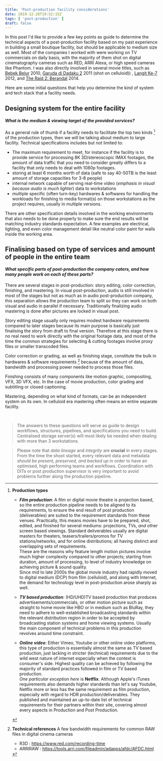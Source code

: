 ```yaml
---
title: 'Post-production facility considerations'
date: 2019-12-26T19:52:15Z
tags: [ 'post-production' ]
draft: false
---
```


In this post I'd like to provide a few key points as guide to determine the technical aspects of a post-production facility based on my past experience in building a small boutique facility, but should be applicable to medium size as well. Most of the companies I worked with were working on TV commercials on daily basis, with the majority of them shot on digital cinematography cameras such as RED, ARRI Alexa, or high speed cameras like Phantom. I was also directly involved in several movie titles, such as [Bebek Belur](https://www.imdb.com/title/tt1631681/) 2010, [Garuda di Dadaku 2](https://www.imdb.com/title/tt1987569/) 2011 (shot on celluloid)) , [Langit Ke-7](https://www.imdb.com/title/tt7601390/) 2012, and [The Raid 2: Berandal](https://www.imdb.com/title/tt2265171/) 2014.      

Here are some initial questions that help you determine the kind of system and tech stack that a facility needs.

## Designing system for the entire facility
#### _What is the medium & viewing target of the provided services?_

As a general rule of thumb if a facility needs to facilitate the top two kinds [^note] of the production types, then we will be talking about medium to large facility. Technical specifications includes but not limited to:
- The maximum requirement to meet, for instance if the facility is to provide service for processing 8K 3D/stereoscopic IMAX footages, the amount of data traffic that you need to consider greatly differs to a facility that only needs to deal with 1080p footages.
- storing at least 6 months worth of data (safe to say 40-50TB is the least amount of storage capacities for 3-8 people)
- internal network capable of serving real-time video (_emphasis in visual because audio is much lighter_) data to workstations
- multiple specific (often turn-key) hardwares & softwares for handling the workloads for finishing to media format(s) on those workstations as the project requires, usually in multiple versions.

There are other specification details involved in the working environments that also needs to be done properly to make sure the end results will be matching industry standards expectation.
A few examples are electrical, lighting, and even color management detail like neutral color paint for walls inside the working area.


## Finalising based on type of services and amount of people in the entire team
#### _What specific parts of post-production the company caters, and how many people work on each of these parts?_

There are several stages in post-production: story editing, color correction, finishing, and mastering. In visual post-production, audio is still involved in most of the stages but not as much as in audio post-production company, this separation allows the production team to split so they can work on both visual and audio in parallel if necessary. Traditionally finalizing audio mastering is done after pictures are locked in visual post.    

Story editing stage usually only requires modest hardware requirements compared to later stages because its main purpose is basically just finalising the story from draft to final version. Therefore at this stage there is no real need to work directly with the original footage data, and most of the time the common strategies for selecting & cutting footages involve proxy files or smaller transcoded files.    

Color correction or grading, as well as finishing stage, constitute the bulk in hardwares & software requirements [^bandwidth] because of the amount of data, bandwidth and processing power needed to process those files.    

Finishing consists of many components like motion graphic, compositing, VFX, 3D VFX, etc. In the case of movie production, color grading and subtitling or closed captioning.        

Mastering, depending on what kind of formats, can be an independent system on its own. In celluloid era mastering often means an entire separate facility.

&nbsp;

> The answers to these questions will serve as guide to design workflows, structures, pipelines, and specifications you need to build. Centralised storage server(s) will most likely be needed when dealing with more than 3 workstations.

> Please note that _data lineage_ and _integrity_ are **crucial** in every stages. From the time the shoot started, every relevant data and metadata _should be present, preserved, and backed up_ in order to have an optimised, high performing teams and workflows. Coordination with DITs or post production supervisor is very important to avoid problems further along the production pipeline.    



[^note]: **Production types**

    - **_Film production_**: A film or digital movie theatre is projection based, so the entire production pipeline needs to be aligned to its requirements, to ensure the end result of post production (deliverables) are suited to the requirement standards from these venues. Practically, this means movies have to be prepared, shot, edited, and finished for several mediums: projections, TVs, _and_ other screen based viewings. Standard deliverables usually are digital masters for theaters, teasers/trailers/promos for TV stations/networks, and for online distributions; all having distinct and overlapping sets of requirements.    
    These are the reasons why feature length motion pictures involve much higher complexity compared to other projects; starting from duration, amount of processing, to level of industry knowledge on achieving picture & sound quality.    
    Since mid to late 2000s the global movie industry had rapidly moved to digital medium (DCP) from film (celluloid), and along with Internet, the demand for technology level in post-production arose sharply as well.

    - **_TV based production_**: (HD/UHD)TV based production that produces advertisements/commercials, or other motion picture such as straight to home movie like HBO or in medium such as BluRay, they need to adhere to well-established broadcasting standards within the relevant distribution region in order to be accepted by broadcasting station systems and home viewing systems. Usually the main component of technical problems in this production revolves around time constraint.

    - **_Online video_**: Either Vimeo, Youtube or other online video platforms, this type of production is essentially almost the same as TV based production, just lacking in stricter (technical) requirements due to the wild west nature of internet especially when the context is consumer's side. Highest quality can be achieved by following the majority of standard practices followed in film or TV based production.    
    _One particular exception here_ is **Netflix**. Although Apple's iTunes requirements also demands higher standards than let's say Youtube, Netflix more or less has the same requirement as film production, especially with regard to HDR production/deliverables. They published and maintained an up-to-date list of technical requirements for their partners within their site, covering almost every aspects in Production and Post Production.


[^bandwidth]: **Technical references**
    A few bandwidth requirements for common RAW files in digital cinema cameras
    * R3D : https://www.red.com/recording-time
    * ARRIRAW : https://tools.arri.com/fileadmin/adapps/afdc/AFDC.html
